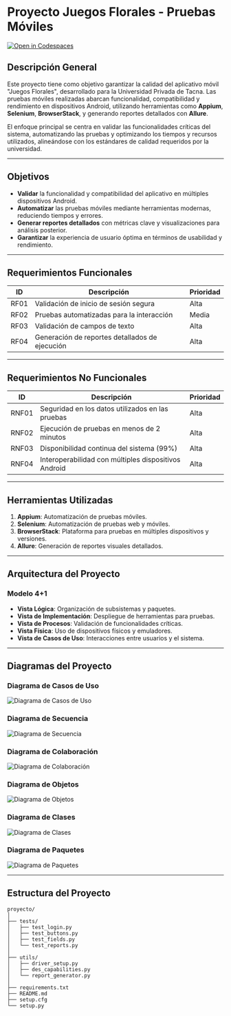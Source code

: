 # Proyecto Juegos Florales - Pruebas Móviles

[![Open in Codespaces](https://classroom.github.com/assets/launch-codespace-2972f46106e565e64193e422d61a12cf1da4916b45550586e14ef0a7c637dd04.svg)](https://classroom.github.com/open-in-codespaces?assignment_repo_id=17295804)

## **Descripción General**
Este proyecto tiene como objetivo garantizar la calidad del aplicativo móvil "Juegos Florales", desarrollado para la Universidad Privada de Tacna. Las pruebas móviles realizadas abarcan funcionalidad, compatibilidad y rendimiento en dispositivos Android, utilizando herramientas como **Appium**, **Selenium**, **BrowserStack**, y generando reportes detallados con **Allure**.

El enfoque principal se centra en validar las funcionalidades críticas del sistema, automatizando las pruebas y optimizando los tiempos y recursos utilizados, alineándose con los estándares de calidad requeridos por la universidad.

---

## **Objetivos**
- **Validar** la funcionalidad y compatibilidad del aplicativo en múltiples dispositivos Android.
- **Automatizar** las pruebas móviles mediante herramientas modernas, reduciendo tiempos y errores.
- **Generar reportes detallados** con métricas clave y visualizaciones para análisis posterior.
- **Garantizar** la experiencia de usuario óptima en términos de usabilidad y rendimiento.

---

## **Requerimientos Funcionales**
| ID   | Descripción                                      | Prioridad |
|------|--------------------------------------------------|-----------|
| RF01 | Validación de inicio de sesión segura           | Alta      |
| RF02 | Pruebas automatizadas para la interacción       | Media     |
| RF03 | Validación de campos de texto                   | Alta      |
| RF04 | Generación de reportes detallados de ejecución  | Alta      |

---

## **Requerimientos No Funcionales**
| ID    | Descripción                                         | Prioridad |
|-------|-----------------------------------------------------|-----------|
| RNF01 | Seguridad en los datos utilizados en las pruebas    | Alta      |
| RNF02 | Ejecución de pruebas en menos de 2 minutos          | Alta      |
| RNF03 | Disponibilidad continua del sistema (99%)           | Alta      |
| RNF04 | Interoperabilidad con múltiples dispositivos Android | Alta      |

---

## **Herramientas Utilizadas**
1. **Appium**: Automatización de pruebas móviles.
2. **Selenium**: Automatización de pruebas web y móviles.
3. **BrowserStack**: Plataforma para pruebas en múltiples dispositivos y versiones.
4. **Allure**: Generación de reportes visuales detallados.

---

## **Arquitectura del Proyecto**
### **Modelo 4+1**
- **Vista Lógica**: Organización de subsistemas y paquetes.
- **Vista de Implementación**: Despliegue de herramientas para pruebas.
- **Vista de Procesos**: Validación de funcionalidades críticas.
- **Vista Física**: Uso de dispositivos físicos y emuladores.
- **Vista de Casos de Uso**: Interacciones entre usuarios y el sistema.

---

## **Diagramas del Proyecto**

### **Diagrama de Casos de Uso**
![Diagrama de Casos de Uso](path/to/use_case_diagram.png)

### **Diagrama de Secuencia**
![Diagrama de Secuencia](path/to/sequence_diagram.png)

### **Diagrama de Colaboración**
![Diagrama de Colaboración](path/to/collaboration_diagram.png)

### **Diagrama de Objetos**
![Diagrama de Objetos](path/to/object_diagram.png)

### **Diagrama de Clases**
![Diagrama de Clases](path/to/class_diagram.png)

### **Diagrama de Paquetes**
![Diagrama de Paquetes](path/to/package_diagram.png)

---

## **Estructura del Proyecto**
```plaintext
proyecto/
│
├── tests/
│   ├── test_login.py
│   ├── test_buttons.py
│   ├── test_fields.py
│   └── test_reports.py
│
├── utils/
│   ├── driver_setup.py
│   ├── des_capabilities.py
│   └── report_generator.py
│
├── requirements.txt
├── README.md
├── setup.cfg
└── setup.py
